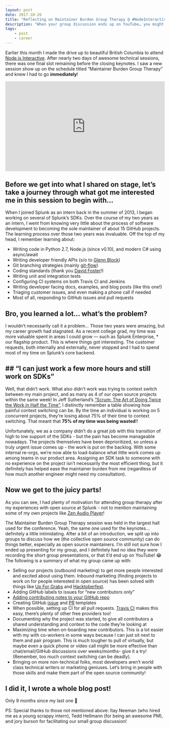 ```yaml
---
layout: post
date: 2017-10-26
title: "Reflecting on Maintainer Burden Group Therapy @ #NodeInteractive"
description: "When your group discussion ends up on YouTube… you might as well write a blog post about it!"
tags:
    - post
    - career
---
```



Earlier this month I made the drive up to beautiful British Columbia to attend [Node.js Interactive](http://events.linuxfoundation.org/events/node-interactive). After nearly two days of awesome technical sessions, there was one final slot remaining before the closing keynotes. I saw a new session show up on the schedule titled “Maintainer Burden Group Therapy” and knew I had to go **immediately**!

<iframe src="https://www.youtube.com/embed/_Afog6J1pcA?start=396" title="YouTube video player" frameborder="0" allow="accelerometer; autoplay; clipboard-write; encrypted-media; gyroscope; picture-in-picture; web-share" allowfullscreen="" style="aspect-ratio: 16 / 9; width: 100%;"></iframe>


## Before we get into what I shared on stage, let’s take a journey through what got me interested me in this session to begin with…

When I joined Splunk as an intern back in the summer of 2013, I began working on several of Splunk’s SDKs. Over the course of my two years as an intern, I went from knowing very little about the process of software development to becoming the sole maintainer of about 15 GitHub projects. The learning process over those two years was invaluable. Off the top of my head, I remember learning about:

* Writing code in Python 2.7, Node.js (since v0.10), and modern C# using async/await
* Writing developer friendly APIs (s/o to [Glenn Block](https://www.linkedin.com/in/gblock))
* Git branching strategies (mainly [git-flow](http://nvie.com/posts/a-successful-git-branching-model/))
* Coding standards (thank you [David Foster](https://twitter.com/davidfstr)!)
* Writing unit and integration tests
* Configuring CI systems on both Travis CI and Jenkins
* Writing developer facing docs, examples, and blog posts (like this one!)
* Triaging customer issues, and even making a phone call if needed
* Most of all, responding to GitHub issues and pull requests

## Bro, you learned a lot… what’s the problem?

I wouldn’t necessarily call it a problem… Those two years were amazing, but my career growth had stagnated. As a recent college grad, my time was more valuable spent in areas I could grow — such as Splunk Enterprise, * our flagship product. This is where things got interesting. The customer requests, both internally and externally, never stopped and I had to spend most of my time on Splunk’s core backend.

## ## “I can just work a few more hours and still work on SDKs”

Well, that didn’t work. What also didn’t work was trying to context switch between my main project, and as many as 4 of our open source projects within the same week! In Jeff Sutherland’s [“Scrum: The Art of Doing Twice the Work in Half the Time”](https://amzn.to/2WmnnIo), I distinctly remember a table showing how painful context switching can be. By the time an individual is working on 5 concurrent projects, they’re losing about 75% of their time to context switching. That meant that **75% of my time was being wasted**!!

Unfortunately, we as a company didn’t do a great job with this transition of high to low support of the SDKs - but the pain has become manageable nowadays. The projects themselves have been deprioritized, so unless a truly urgent issue comes up - the work is put on the backlog. With some internal re-orgs, we’re now able to load-balance what little work comes up among teams in our product area. Assigning an SDK task to someone with no experience on the project isn’t necessarily the most efficient thing, but it definitely has helped ease the maintainer burden from me (regardless of how much another engineer might need my consultation).


## Now we get to the juicy parts!

As you can see, I had plenty of motivation for attending group therapy after my experiences with open source at Splunk - not to mention maintaining some of my own projects like [Zen Audio Player](https://medium.com/@_shakeel/reflecting-on-1-year-of-zen-audio-player-57ee759365ee)!

The Maintainer Burden Group Therapy session was held in the largest hall used for the conference. Yeah, the same one used for the keynotes… definitely a little intimidating. After a bit of an introduction, we split up into groups to discuss how we (the collective open source community) can do things better, especially as open source maintainers. I’m still not sure how I ended up presenting for my group, and I definitely had no idea they were recording the short group presentations, or that it’d end up on YouTube! 😂 The following is a summary of what my group came up with:

* Selling our projects (outbound marketing) to get more people interested and excited about using them. Inbound marketing (finding projects to work on for people interested in open source) has been solved with things like [Up For Grabs](http://up-for-grabs.net/) and [Hacktoberfest](https://hacktoberfest.digitalocean.com/).
* Adding GitHub labels to issues for “new contributors only”
* [Adding contributing notes to your GitHub repo](https://help.github.com/articles/setting-guidelines-for-repository-contributors/)
* Creating GitHub [issue](https://help.github.com/articles/creating-an-issue-template-for-your-repository/) and [PR](https://help.github.com/articles/creating-a-pull-request-template-for-your-repository/) templates
* When possible, setting up CI for all pull requests. [Travis CI](https://travis-ci.org/) makes this easy, there’s plenty of other free providers too!
* Documenting why the project was started, to give all contributors a shared understanding and context to the code they’re looking at
* Maximizing time when on-boarding new contributors. This is a lot easier with my with co-workers in some ways because I can just sit next to them and pair program. This is much tougher to pull of virtually, but maybe even a quick phone or video call might be more effective than chat/email/GitHub discussions over weeks/months- give it a try! (Remember, too much context switching can be deadly).
* Bringing on more non-technical folks, most developers aren’t world class technical writers or marketing geniuses. Let’s bring in people with those skills and make them part of the open source community!


## I did it, I wrote a whole blog post!

Only 9 months since my last one 🎉

PS: Special thanks to those not mentioned above: Itay Neeman (who hired me as a young scrappy intern), Tedd Hellmann (for being an awesome PM), and jory burson for facilitating our small group discussion!